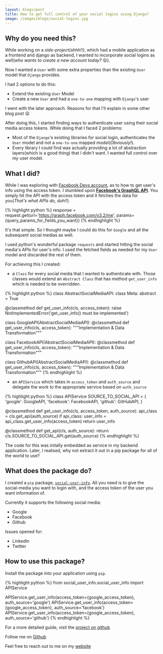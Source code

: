 ```yaml
---
layout: blogs/post
title: How to get full control of your social logins using Django?
image: /images/blogs/social-logins.jpg
---
```


## Why do you need this?

While working on a *side-project(shhh!!)*, which had a mobile application as a frontend and django as backend, I wanted to incorporate social logins as well(*who wants to create a new account today?* :astonished:).

Now I wanted a `User` with some extra properties than the existing `User` model that `Django` provides.

I had 2 options to do this:

* Extend the existing `User` Model
* Create a new `User` and had a `one-to-one` mapping with `Django`'s user

I went with the later approach. Reasons for that I'll explain in some other blog post :stuck_out_tongue_winking_eye:

After doing this, I started finding ways to authenticate user using their social media access tokens. While doing that I faced 2 problems:

* Most of the `Django`'s existing libraries for social login, authenticates the `User` model and not a `one-to-one` mapped model(*Obviously!*).
* Every library I could find was actually providing a lot of abstraction layers(which is a good thing) that I didn't want. I wanted full control over my user model.

## What I did?

While I was exploring with [Facebook Devs account](https://developers.facebook.com/), as to how to get user's info using the access token. I stumbled upon [**Facebook's GraphQL API**](https://engineering.fb.com/core-data/graphql-a-data-query-language/).
You simply hit the API with the access token and it fetches the data for you(*That's what APIs do, duh!!*).

{% highlight python %}
response = request.get(url='https://graph.facebook.com/v3.2/me', params={query_params_for_fields_you_want})
{% endhighlight %}

It's that simple. So I thought maybe I could do this for `Google` and all the subsequent social medias as well.

I used python's wonderful package `requests` and started hitting the social media's APIs for user's info. I used the fetched fields as needed for my `User` model and discarded the rest of them.

For achieving this I created:

* a `Class` for every social media that I wanted to authenticate with. Those classes would extend an `Abstract Class` that has method `get_user_info` which is needed to be overridden.

{% highlight python %}
class AbstractSocialMediaAPI:
  class Meta:
      abstract = True

  @classmethod
  def get_user_info(cls, access_token):
      raise NotImplementedError('get_user_info() must be implemented')

class GoogleAPI(AbstractSocialMediaAPI):
  @classmethod
  def get_user_info(cls, access_token):
    """Implementation & Data Transformation"""

class FacebookAPI(AbstractSocialMediaAPI):
  @classmethod
  def get_user_info(cls, access_token):
    """Implementation & Data Transformation"""

class GithubAPI(AbstractSocialMediaAPI):
  @classmethod
  def get_user_info(cls, access_token):
    """Implementation & Data Transformation"""
{% endhighlight %}

* an `APIService` which takes in `access_token` and `auth_source` and delegate the work to the appropriate service based on `auth_source`

{% highlight python %}
class APIService
  SOURCE_TO_SOCIAL_API = {
    'google': GoogleAPI,
    'facebook': FacebookAPI,
    'github': GitHubAPI,
  }

  @classmethod
  def get_user_info(cls, access_token, auth_source):
    api_class = cls.get_api(auth_source)
    if api_class:
        user_info = api_class.get_user_info(access_token)
    return user_info

  @classmethod
  def get_api(cls, auth_source):
    return cls.SOURCE_TO_SOCIAL_API.get(auth_source)
{% endhighlight %}

The code for this was initally embedded as service in my backend application. Later, I realised, why not extract it out in a pip package for all of the world to use?

## What does the package do?

I created a `pip` package, [`social-user-info`](https://pypi.org/project/social-user-info/). All you need is to give the social-media you want to login with, and the access token of the user you want information of.

Currently it supports the following social media:

* Google
* Facebook
* Github

Issues opened for:

* LinkedIn
* Twitter

## How to use this package?

Install the package into your application using `pip`.

{% highlight python %}
from social_user_info.social_user_info import APIService

APIService.get_user_info(access_token={google_access_token}, auth_source='google')
APIService.get_user_info(access_token={google_access_token}, auth_source='facebook')
APIService.get_user_info(access_token={google_access_token}, auth_source='github')
{% endhighlight %}

For a more detailed guide, visit the [project on github](https://github.com/dev-prakhar/social-user-info)

Follow me on [Github](https://github.com/dev-prakhar)

Feel free to reach out to me on my [website](https://www.prakhar.xyz/#contact)